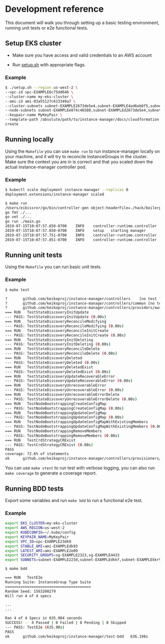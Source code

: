 # Development reference

This document will walk you through setting up a basic testing environment, running unit tests or e2e functional tests.

## Setup EKS cluster

- Make sure you have access and valid credentials to an AWS account

- Run [setup.sh](../tests-bdd/setup/setup.sh) with appropriate flags.

### Example

```bash
$ ./setup.sh --region us-west-2 \
--vpc-id vpc-EXAMPLE6c75dd646 \
--cluster-name my-eks-cluster \
--ami-id ami-03a55127c613349a7 \
--cluster-subnets subnet-EXAMPLE2673de5e4,subnet-EXAMPLE4ad6eb0f5,subnet-EXAMPLE3ce858b2a \
--node-subnets subnet-EXAMPLEe074c46580,subnet-EXAMPLEd2673de5e4,subnet-EXAMPLE5fd80af561 \
--keypair-name MyKeyPair \
--template-path /absolute/path/to/instance-manager/docs/cloudformation \
create
```

## Running locally

Using the `Makefile` you can use `make run` to run instance-manager locally on your machine, and it will try to reconcile InstanceGroups in the cluster.
Make sure the context you are in is correct and that you scaled down the actual instance-manager controller pod.

### Example

```bash
$ kubectl scale deployment instance-manager --replicas 0
deployment.extensions/instance-manager scaled

$ make run
/Users/eibissror/go/bin/controller-gen object:headerFile=./hack/boilerplate.go.txt paths=./api/...
go fmt ./...
go vet ./...
go run ./main.go
2019-07-15T10:07:57.650-0700	INFO	controller-runtime.controller	Starting EventSource	{"controller": "instancegroup", "source": "kind source: /, Kind="}
2019-07-15T10:07:57.650-0700	INFO	setup	starting manager
2019-07-15T10:07:57.751-0700	INFO	controller-runtime.controller	Starting Controller	{"controller": "instancegroup"}
2019-07-15T10:07:57.851-0700	INFO	controller-runtime.controller	Starting workers	{"controller": "instancegroup", "worker count": 1}
```

## Running unit tests

Using the `Makefile` you can run basic unit tests.

### Example

```bash
$ make test

?       github.com/keikoproj/instance-manager/controllers    [no test files]
?       github.com/keikoproj/instance-manager/controllers/common [no test files]
?       github.com/keikoproj/instance-manager/controllers/providers/aws  [no test files]
=== RUN   TestStateDiscoveryInitUpdate
--- PASS: TestStateDiscoveryInitUpdate (0.00s)
=== RUN   TestStateDiscoveryReconcileModifying
--- PASS: TestStateDiscoveryReconcileModifying (0.00s)
=== RUN   TestStateDiscoveryReconcileInitCreate
--- PASS: TestStateDiscoveryReconcileInitCreate (0.00s)
=== RUN   TestStateDiscoveryInitDeleting
--- PASS: TestStateDiscoveryInitDeleting (0.00s)
=== RUN   TestStateDiscoveryReconcileDelete
--- PASS: TestStateDiscoveryReconcileDelete (0.00s)
=== RUN   TestStateDiscoveryDeleted
--- PASS: TestStateDiscoveryDeleted (0.00s)
=== RUN   TestStateDiscoveryDeletedExist
--- PASS: TestStateDiscoveryDeletedExist (0.00s)
=== RUN   TestStateDiscoveryUpdateRecoverableError
--- PASS: TestStateDiscoveryUpdateRecoverableError (0.00s)
=== RUN   TestStateDiscoveryUnrecoverableError
--- PASS: TestStateDiscoveryUnrecoverableError (0.00s)
=== RUN   TestStateDiscoveryUnrecoverableErrorDelete
--- PASS: TestStateDiscoveryUnrecoverableErrorDelete (0.00s)
=== RUN   TestNodeBootstrappingCreateConfigMap
--- PASS: TestNodeBootstrappingCreateConfigMap (0.00s)
=== RUN   TestNodeBootstrappingUpdateConfigMap
--- PASS: TestNodeBootstrappingUpdateConfigMap (0.00s)
=== RUN   TestNodeBootstrappingUpdateConfigMapWithExistingMembers
--- PASS: TestNodeBootstrappingUpdateConfigMapWithExistingMembers (0.00s)
=== RUN   TestNodeBootstrappingRemoveMembers
--- PASS: TestNodeBootstrappingRemoveMembers (0.00s)
=== RUN   TestCrdStrategyCRExist
--- PASS: TestCrdStrategyCRExist (0.00s)
PASS
coverage: 72.6% of statements
ok      github.com/keikoproj/instance-manager/controllers/provisioners/ekscloudformation 5.352s  coverage: 72.6% of statements
```

You can use `make vtest` to run test with verbose logging, you can also run `make coverage` to generate a coverage report.

## Running BDD tests

Export some variables and run `make bdd` to run a functional e2e test.

### Example

```bash
export EKS_CLUSTER=my-eks-cluster
export AWS_REGION=us-west-2
export KUBECONFIG=~/.kube/config
export KEYPAIR_NAME=MyKeyPair
export VPC_ID=vpc-EXAMPLE23dk9
export STABLE_AMI=ami-EXAMPLEdk93
export LATEST_AMI=ami-EXAMPLE2e09
export SECURITY_GROUPS=sg-EXAMPLE2323,sg-EXAMPLE4433
export SUBNETS=subnet-EXAMPLE223d,subnet-EXAMPLEdkkf,subnet-EXAMPLEkkr9

$ make bdd

=== RUN   TestE2e
Running Suite: InstanceGroup Type Suite
=======================================
Random Seed: 1563208279
Will run 4 of 4 specs

...
...

Ran 4 of 4 Specs in 635.904 seconds
SUCCESS! -- 4 Passed | 0 Failed | 0 Pending | 0 Skipped
--- PASS: TestE2e (635.90s)
PASS
ok      github.com/keikoproj/instance-manager/test-bdd   636.198s
```
